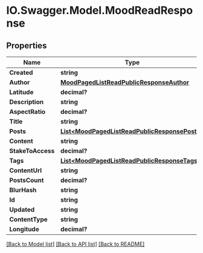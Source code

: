 # IO.Swagger.Model.MoodReadResponse
## Properties

Name | Type | Description | Notes
------------ | ------------- | ------------- | -------------
**Created** | **string** |  | [optional] 
**Author** | [**MoodPagedListReadPublicResponseAuthor**](MoodPagedListReadPublicResponseAuthor.md) |  | [optional] 
**Latitude** | **decimal?** |  | [optional] 
**Description** | **string** |  | [optional] 
**AspectRatio** | **decimal?** |  | [optional] 
**Title** | **string** |  | [optional] 
**Posts** | [**List&lt;MoodPagedListReadPublicResponsePosts&gt;**](MoodPagedListReadPublicResponsePosts.md) |  | [optional] 
**Content** | **string** |  | [optional] 
**StakeToAccess** | **decimal?** |  | [optional] 
**Tags** | [**List&lt;MoodPagedListReadPublicResponseTags&gt;**](MoodPagedListReadPublicResponseTags.md) |  | [optional] 
**ContentUrl** | **string** |  | [optional] 
**PostsCount** | **decimal?** |  | [optional] 
**BlurHash** | **string** |  | [optional] 
**Id** | **string** |  | [optional] 
**Updated** | **string** |  | [optional] 
**ContentType** | **string** |  | [optional] 
**Longitude** | **decimal?** |  | [optional] 

[[Back to Model list]](../README.md#documentation-for-models) [[Back to API list]](../README.md#documentation-for-api-endpoints) [[Back to README]](../README.md)

